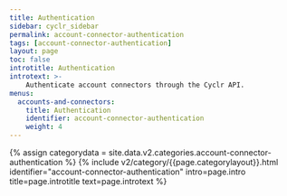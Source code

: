 ```yaml
---
title: Authentication
sidebar: cyclr_sidebar
permalink: account-connector-authentication
tags: [account-connector-authentication]
layout: page
toc: false
introtitle: Authentication
introtext: >-
    Authenticate account connectors through the Cyclr API.
menus:
  accounts-and-connectors:
    title: Authentication
    identifier: account-connector-authentication
    weight: 4
---
```

{% assign categorydata = site.data.v2.categories.account-connector-authentication %}
{% include v2/category/{{page.categorylayout}}.html identifier="account-connector-authentication" intro=page.intro title=page.introtitle text=page.introtext %}
